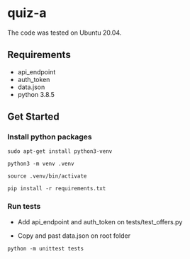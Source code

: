 # quiz-a

The code was tested on Ubuntu 20.04.

## Requirements

- api_endpoint
- auth_token
- data.json
- python 3.8.5

## Get Started

### Install python packages

```
sudo apt-get install python3-venv
```

```
python3 -m venv .venv
```

```
source .venv/bin/activate
```

```
pip install -r requirements.txt
```

### Run tests

- Add api_endpoint and auth_token on tests/test_offers.py

- Copy and past data.json on root folder

```
python -m unittest tests
```
